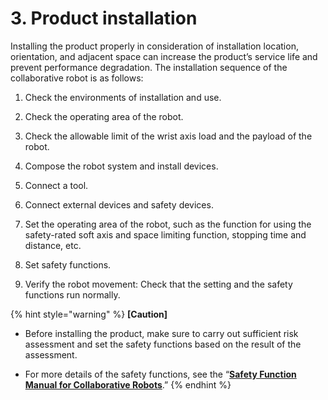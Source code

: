 # 3. Product installation

Installing the product properly in consideration of installation location, orientation, and adjacent space can increase the product’s service life and prevent performance degradation. The installation sequence of the collaborative robot is as follows:

1. Check the environments of installation and use.

2. Check the operating area of the robot.

3. Check the allowable limit of the wrist axis load and the payload of the robot.

4. Compose the robot system and install devices.

5. Connect a tool.

6. Connect external devices and safety devices.

7. Set the operating area of the robot, such as the function for using the safety-rated soft axis and space limiting function, stopping time and distance, etc.

8. Set safety functions.

9. Verify the robot movement: Check that the setting and the safety functions run normally.

{% hint style="warning" %}
**\[Caution\]**

* Before installing the product, make sure to carry out sufficient risk assessment and set the safety functions based on the result of the assessment.

* For more details of the safety functions, see the “[**Safety Function Manual for Collaborative Robots**](https://hyundai-robotics.gitbook.io/cobot-safety-function/v/english/).”
{% endhint %}

